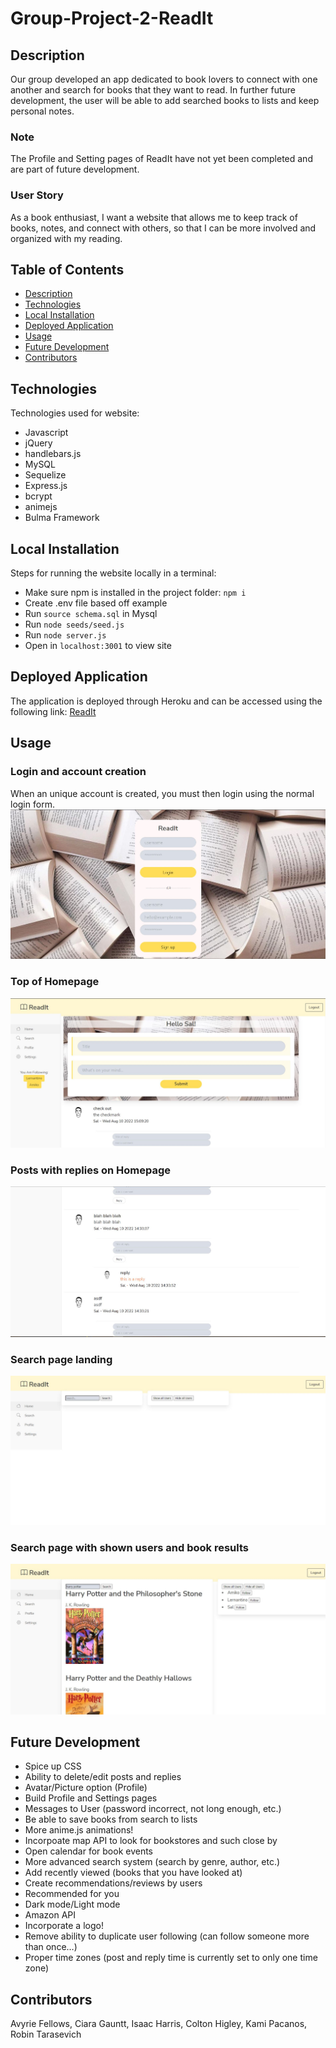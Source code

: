 # Group-Project-2-ReadIt

## Description

Our group developed an app dedicated to book lovers to connect with one another and search for books that they want to read. In further future development, the user will be able to add searched books to lists and keep personal notes.

### Note

The Profile and Setting pages of ReadIt have not yet been completed and are part of future development.

### User Story

As a book enthusiast,
I want a website that allows me to keep track of books, notes, and connect with others,
so that I can be more involved and organized with my reading.

## Table of Contents

- [Description](#description)
- [Technologies](#technologies)
- [Local Installation](#local-installation)
- [Deployed Application](#deployed-application)
- [Usage](#usage)
- [Future Development](#future-development)
- [Contributors](#contributors)


## Technologies

Technologies used for website:

* Javascript
* jQuery
* handlebars.js
* MySQL
* Sequelize
* Express.js
* bcrypt
* animejs
* Bulma Framework


## Local Installation

Steps for running the website locally in a terminal:

* Make sure npm is installed in the project folder: `npm i`
* Create .env file based off example
* Run `source schema.sql` in Mysql
* Run `node seeds/seed.js`
* Run `node server.js`
* Open in `localhost:3001` to view site

## Deployed Application

The application is deployed through Heroku and can be accessed using the following link:
[ReadIt](https://stormy-chamber-61658.herokuapp.com/)

## Usage

### Login and account creation
When an unique account is created, you must then login using the normal login form.
![Login Page](Images/signinpage-readit.JPG)

### Top of Homepage
![Homepage](Images/homepage-post.JPG)

### Posts with replies on Homepage
![Homepage with replies](Images/post-replies.JPG)

### Search page landing
![Search Page landing](Images/searchpage-basic.JPG)

### Search page with shown users and book results
![Search Page with results](Images/searchpage-action.JPG)

## Future Development

* Spice up CSS
* Ability to delete/edit posts and replies
* Avatar/Picture option (Profile)
* Build Profile and Settings pages
* Messages to User (password incorrect, not long enough, etc.)
* Be able to save books from search to lists
* More anime.js animations!
* Incorpoate map API to look for bookstores and such close by
* Open calendar for book events
* More advanced search system (search by genre, author, etc.)
* Add recently viewed (books that you have looked at)
* Create recommendations/reviews by users
* Recommended for you
* Dark mode/Light mode
* Amazon API
* Incorporate a logo!
* Remove ability to duplicate user following (can follow someone more than once…)
* Proper time zones (post and reply time is currently set to only one time zone)


## Contributors

Avyrie Fellows, Ciara Gauntt, Isaac Harris, Colton Higley, Kami Pacanos, Robin Tarasevich

